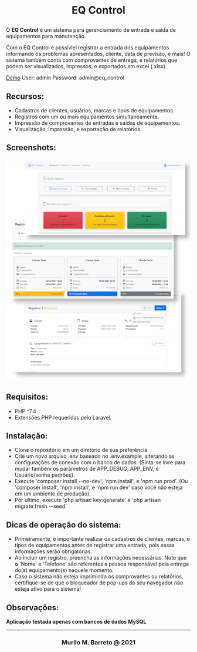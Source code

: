 # <p align="center">EQ Control </p>

O **EQ Control** é um sistema para gerenciamento de entrada e saída de equipamentos para manutenção. 

Com o EQ Control é possívlel registrar a entrada dos equipamentos informando os problemas apresentados, cliente, data de previsão, e mais! O sistema também conta com comprovantes de entrega, e relatórios que podem ser visualizados, impressos, e exportados em excel (.xlsx).


[Demo](https://eqcontrol.murilomagalhaes.tech/)
User: admin
Password: admin@eq_control


## Recursos:

 - Cadastros de clientes, usuários, marcas e tipos de equipamentos.
 - Registros com um ou mais equipamentos simultaneamente.
 - Impressão de comprovantes de entradas e saídas de equipamentos.
 - Visualização, Impressão, e exportação de relatórios.

## Screenshots:

![Alt text](screenshots.png?raw=true "Screenshots")

## Requisitos:

 - PHP ^7.4
 - Extensões PHP requeridas pelo Laravel.

## Instalação:

- Clone o repositório em um diretório de sua preferência.
- Crie um novo arquivo .env baseado no .env.example, alterando as configurações de conexão com o banco de dados. (Sinta-se livre para mudar também os parâmetros de APP_DEBUG, APP_ENV, e Usuário/senha padrões).
- Execute 'composer install --no-dev', 'npm install', e 'npm run prod'. (Ou 'composer install', 'npm install', e 'npm run dev' caso você não esteja em um ambiente de produção).
- Por ultimo, execute 'php artisan key:generate' e 'php artisan migrate:fresh --seed'

## Dicas de operação do sistema:
 - Primeiramente, é importante realizar os cadastros de clientes, marcas, e tipos de equipamentos antes de registrar uma entrada, pois essas informações serão obrigatórias.
 - Ao incluir um registro, preencha as informações necessárias. Note que o 'Nome' e 'Telefone' são referentes a pessoa responsável pela entrega do(s) equipamento(s) naquele momento. 
 - Caso o sistema não esteja imprimindo os comprovantes ou relatórios, certifique-se de que o bloqueador de pop-ups do seu navegador não esteja ativo para o sistema!
 

## Observações:

**Aplicação testada apenas com bancos de dados MySQL**

---
### <p align='center'> Murilo M. Barreto @ 2021  </p>


